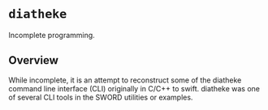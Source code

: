 # ``diatheke``

Incomplete programming.

## Overview

While incomplete, it is an attempt to reconstruct some of the diatheke command line interface (CLI) originally in C/C++ to swift. diatheke was one of several CLI tools in the SWORD utilities or examples.
